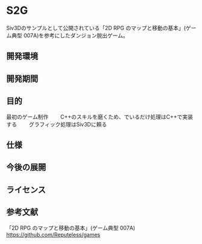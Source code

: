 # S2G
Siv3Dのサンプルとして公開されている「2D RPG のマップと移動の基本」(ゲーム典型 007A)を参考にしたダンジョン脱出ゲーム。

## 開発環境

## 開発期間

## 目的
最初のゲーム制作　　
C++のスキルを磨くため、でいるだけ処理はC++で実装する　　
グラフィック処理はSiv3Dに頼る　　

## 仕様

## 今後の展開

## ライセンス

## 参考文献
「2D RPG のマップと移動の基本」(ゲーム典型 007A)
https://github.com/Reputeless/games
